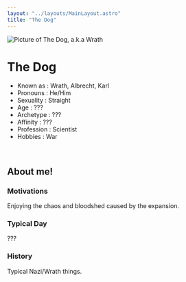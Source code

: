 ```yaml
---
layout: "../layouts/MainLayout.astro"
title: "The Dog"
---
```


<img id="ProfilePic" src="../../../images/Wrath.png" alt="Picture of The Dog, a.k.a Wrath">

# The Dog   
- Known as : Wrath, Albrecht, Karl
- Pronouns : He/Him
- Sexuality : Straight
- Age : ???
- Archetype : ??? 
- Affinity : ???
- Profession : Scientist
- Hobbies : War

<br />

## About me!
### Motivations 
Enjoying the chaos and bloodshed caused by the expansion. 
### Typical Day 
???
### History 
Typical Nazi/Wrath things. 